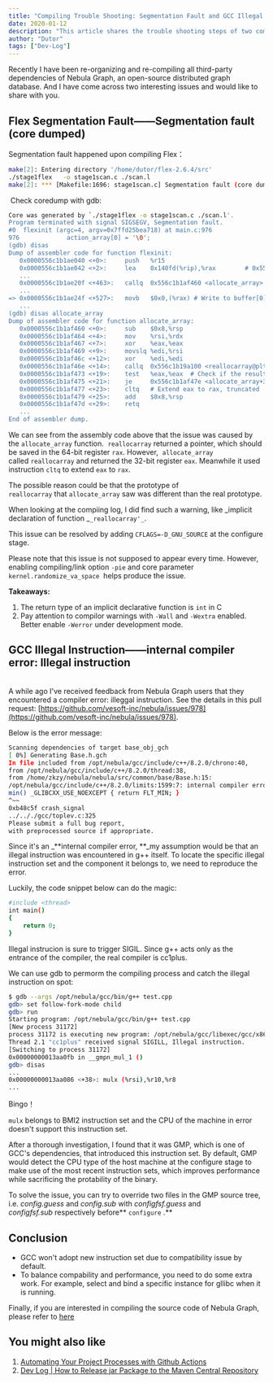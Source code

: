 ```yaml
---
title: "Compiling Trouble Shooting: Segmentation Fault and GCC Illegal Instruction"
date: 2020-01-12
description: "This article shares the trouble shooting steps of two compiling errors: Segmentation fault and illegal instruction."
author: "Dutor"
tags: ["Dev-Log"]
---
```


Recently I have been re-organizing and re-compiling all third-party dependencies of Nebula Graph, an open-source distributed graph database. And I have come across two interesting issues and would like to share with you.

## Flex Segmentation Fault——Segmentation fault (core dumped)
Segmentation fault happened upon compiling Flex：

```bash
make[2]: Entering directory '/home/dutor/flex-2.6.4/src'
./stage1flex   -o stage1scan.c ./scan.l
make[2]: *** [Makefile:1696: stage1scan.c] Segmentation fault (core dumped)
```

 Check coredump with gdb:

```bash
Core was generated by `./stage1flex -o stage1scan.c ./scan.l'.
Program terminated with signal SIGSEGV, Segmentation fault.
#0  flexinit (argc=4, argv=0x7ffd25bea718) at main.c:976
976             action_array[0] = '\0';
(gdb) disas
Dump of assembler code for function flexinit:
   0x0000556c1b1ae040 <+0>:     push   %r15
   0x0000556c1b1ae042 <+2>:     lea    0x140fd(%rip),%rax        # 0x556c1b1c2146
   ...
   0x0000556c1b1ae20f <+463>:   callq  0x556c1b1af460 <allocate_array> # Allocate buffer
   ...
=> 0x0000556c1b1ae24f <+527>:   movb   $0x0,(%rax) # Write to buffer[0], failed due to illegal address
   ...
(gdb) disas allocate_array
Dump of assembler code for function allocate_array:
   0x0000556c1b1af460 <+0>:     sub    $0x8,%rsp
   0x0000556c1b1af464 <+4>:     mov    %rsi,%rdx
   0x0000556c1b1af467 <+7>:     xor    %eax,%eax
   0x0000556c1b1af469 <+9>:     movslq %edi,%rsi
   0x0000556c1b1af46c <+12>:    xor    %edi,%edi
   0x0000556c1b1af46e <+14>:    callq  0x556c1b19a100 <reallocarray@plt> # Allocate buffer
   0x0000556c1b1af473 <+19>:    test   %eax,%eax  # Check if the result pointer is NULL
   0x0000556c1b1af475 <+21>:    je     0x556c1b1af47e <allocate_array+30># Jump to error handler if NULL 
   0x0000556c1b1af477 <+23>:    cltq   # Extend eax to rax, truncated
   0x0000556c1b1af479 <+25>:    add    $0x8,%rsp
   0x0000556c1b1af47d <+29>:    retq
   ...
End of assembler dump.
```

We can see from the assembly code above that the issue was caused by the `allocate_array` function.  `reallocarray` returned a pointer, which should be saved in the 64-bit register `rax`. However,  `allocate_array` called `reallocarray` and returned the 32-bit register `eax`. Meanwhile it used instruction `cltq`  to extend `eax` to `rax`.

The  possible reason could be that the prototype of `reallocarray` that `allocate_array` saw was different than the real prototype.

When looking at the compiing log, I did find such a warning, like _implicit declaration of function _`_reallocarray'_`.

This issue can be resolved by adding `CFLAGS=-D_GNU_SOURCE` at the configure stage.

Please note that this issue is not supposed to appear every time. However, enabling compiling/link option `-pie` and core parameter `kernel.randomize_va_space`  helps produce the issue.

**Takeaways:**

1. The return  type of an implicit declarative function is `int` in C
1. Pay attention to compilor warnings with `-Wall` and `-Wextra` enabled. Better enable `-Werror` under development mode.

## GCC Illegal Instruction——internal compiler error: Illegal instruction
<br />A while ago I've received feedback from Nebula Graph users that they encountered a compiler error: illeggal instruction. See the details in this pull request: [https://github.com/vesoft-inc/nebula/issues/978](https://github.com/vesoft-inc/nebula/issues/978).

Below is the error message:

```bash
Scanning dependencies of target base_obj_gch
[ 0%] Generating Base.h.gch
In file included from /opt/nebula/gcc/include/c++/8.2.0/chrono:40,
from /opt/nebula/gcc/include/c++/8.2.0/thread:38,
from /home/zkzy/nebula/nebula/src/common/base/Base.h:15:
/opt/nebula/gcc/include/c++/8.2.0/limits:1599:7: internal compiler error: Illegal instruction
min() _GLIBCXX_USE_NOEXCEPT { return FLT_MIN; }
^~~
0xb48c5f crash_signal
../.././gcc/toplev.c:325
Please submit a full bug report,
with preprocessed source if appropriate.
```

Since it's an _**internal compiler error, **_my assumption would be that an illegal instruction was encountered in g++ itself. To locate the specific illegal instruction set and the component it belongs to, we need to reproduce the error. 

Luckily, the code snippet below can do the magic:

```bash
#include <thread>
int main() 
{
    return 0;
}
```

Illegal instrucion is sure to trigger  SIGIL. Since g++ acts only as the entrance of the compiler, the real compiler is  cc1plus. 

We can use gdb to permorm the compiling process and catch the illegal instruction on spot:

```bash
$ gdb --args /opt/nebula/gcc/bin/g++ test.cpp
gdb> set follow-fork-mode child
gdb> run
Starting program: /opt/nebula/gcc/bin/g++ test.cpp
[New process 31172]
process 31172 is executing new program: /opt/nebula/gcc/libexec/gcc/x86_64-pc-linux-gnu/8.2.0/cc1plus
Thread 2.1 "cc1plus" received signal SIGILL, Illegal instruction.
[Switching to process 31172]
0x00000000013aa0fb in __gmpn_mul_1 ()
gdb> disas
...
0x00000000013aa086 <+38>: mulx (%rsi),%r10,%r8
...
```

Bingo！

`mulx` belongs to  BMI2 instruction set and the CPU of the machine in error doesn't support this instruction set.

After a thorough investigation, I found that it was GMP, which is one of GCC's dependencies, that introduced this instruction set. By default, GMP would detect the CPU type of the host machine at the configure stage to make use of the most recent instruction sets, which improves performance while sacrificing the protability of the binary. 

To solve the issue, you can try to override two files in the GMP source tree, i.e. _config.guess_ and _config.sub_ with _configfsf.guess_ and _configfsf.sub_ respectively before** `configure` .**

## Conclusion

- GCC won't adopt new instruction set due to compatibility issue by default.
- To balance compability and performance, you need to do some extra work. For example, select and bind a specific instance for gllibc when it is running.

Finally, if you are interested in compiling the source code of Nebula Graph, please refer to [here]([https://github.com/vesoft-inc/nebula/blob/master/docs/manual-EN/3.build-develop-and-administration/1.build/1.build-source-code.md](https://github.com/vesoft-inc/nebula/blob/master/docs/manual-EN/3.build-develop-and-administration/1.build/1.build-source-code.md))

## You might also like
1. [Automating Your Project Processes with Github Actions](https://nebula-graph.io/en/posts/github-action-automating-project-process/)
1. [Dev Log | How to Release jar Package to the Maven Central Repository](https://nebula-graph.io/en/posts/maven/)
